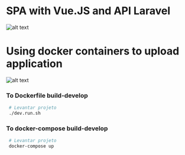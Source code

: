# SPA with Vue.JS and API Laravel

![alt text](https://moriohcdn.b-cdn.net/9b63a7592f.png)

# Using docker containers to upload application

![alt text](https://deploybot.com/assets/blog/Using-Docker-Containersposting.png)

### To Dockerfile build-develop

```sh
 # Levantar projeto
 ./dev.run.sh

 ```

### To docker-compose build-develop

```sh
 # Levantar projeto
 docker-compose up

 ```